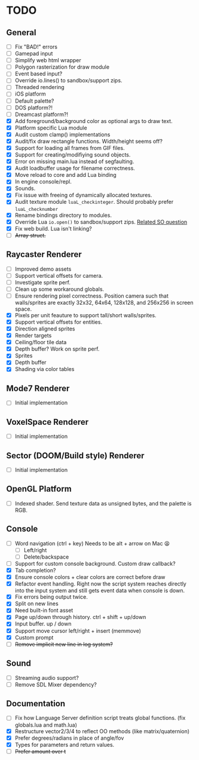 # TODO
## General
- [ ] Fix "BAD!" errors
- [ ] Gamepad input
- [ ] Simplify web html wrapper
- [ ] Polygon rasterization for draw module
- [ ] Event based input?
- [ ] Override io.lines() to sandbox/support zips.
- [ ] Threaded rendering
- [ ] iOS platform
- [ ] Default palette?
- [ ] DOS platform?!
- [ ] Dreamcast platform?!
- [x] Add foreground/background color as optional args to draw text.
- [x] Platform specific Lua module
- [x] Audit custom clamp() implementations
- [x] Audit/fix draw rectangle functions. Width/height seems off?
- [x] Support for loading all frames from GIF files.
- [x] Support for creating/modifiying sound objects.
- [x] Error on missing main.lua instead of segfaulting.
- [x] Audit loadbuffer usage for filename correctness.
- [x] Move reload to core and add Lua binding
- [x] In engine console/repl.
- [x] Sounds.
- [x] Fix issue with freeing of dynamically allocated textures.
- [x] Audit texture module `luaL_checkinteger`. Should probably prefer `luaL_checknumber`
- [x] Rename bindings directory to modules.
- [x] Override Lua `io.open()` to sandbox/support zips. [Related SO question](https://stackoverflow.com/questions/20715652/how-to-wrap-the-io-functions-in-lua-to-prevent-the-user-from-leaving-x-directory)
- [x] Fix web build. Lua isn't linking?
- [ ] ~~Array struct.~~

## Raycaster Renderer
- [ ] Improved demo assets
- [ ] Support vertical offsets for camera.
- [ ] Investigate sprite perf.
- [ ] Clean up some workaround globals.
- [ ] Ensure rendering pixel correctness. Position camera such that walls/sprites are exactly 32x32, 64x64, 128x128, and 256x256 in screen space.
- [x] Pixels per unit feauture to support tall/short walls/sprites.
- [x] Support vertical offsets for entities.
- [x] Direction aligned sprites
- [x] Render targets
- [x] Ceiling/floor tile data
- [x] Depth buffer? Work on sprite perf.
- [x] Sprites
- [x] Depth buffer
- [x] Shading via color tables

## Mode7 Renderer
- [ ] Initial implementation

## VoxelSpace Renderer
- [ ] Initial implementation

## Sector (DOOM/Build style) Renderer
- [ ] Initial implementation

## OpenGL Platform
- [ ] Indexed shader. Send texture data as unsigned bytes, and the palette is RGB.

## Console
- [ ] Word navigation (ctrl + key) Needs to be alt + arrow on Mac 😫
  - [ ] Left/right
  - [ ] Delete/backspace
- [ ] Support for custom console background. Custom draw callback?
- [x] Tab completion?
- [x] Ensure console colors + clear colors are correct before draw
- [x] Refactor event handling. Right now the script system reaches directly into the input system and still gets event data when console is down.
- [x] Fix errors being output twice.
- [x] Split on new lines
- [x] Need built-in font asset
- [x] Page up/down through history. ctrl + shift + up/down
- [x] Input buffer. up / down
- [x] Support move cursor left/right + insert (memmove)
- [x] Custom prompt
- [ ] ~~Remove implicit new line in log system?~~

## Sound
- [ ] Streaming audio support?
- [ ] Remove SDL Mixer dependency?

## Documentation
- [ ] Fix how Language Server definition script treats global functions. (fix globals.lua and math.lua)
- [x] Restructure vector2/3/4 to reflect OO methods (like matrix/quaternion)
- [x] Prefer degrees/radians in place of angle/fov
- [x] Types for parameters and return values.
- [ ] ~~Prefer amount over t~~
